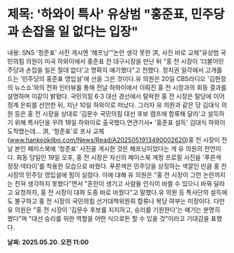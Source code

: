 # **제목: '하와이 특사' 유상범 "홍준표, 민주당과 손잡을 일 없다는 입장"**

  내용: SNS '청준표' 사진 게시엔 '해프닝'"논란 생각 못한 洪, 사진 바로 교체"유상범 국민의힘 의원이 미국 하와이에서 홍준표 전 대구시장을 만난 뒤 "홍 전 시장이 '더불어민주당과 손잡을 일은 절대 없다'고 명확히 얘기했다"고 전했다. 정치권 일각에서 고개를 드는 '민주당의 홍준표 영입설'에 선을 그은 것이다.유 의원은 20일 CBS라디오 '김현정의 뉴스쇼'와의 전화 인터뷰를 통해 전날 하와이에서 이뤄진 홍 전 시장과의 회동 결과를 설명하며 이같이 밝혔다. 국민의힘 6·3 대선 경선에서 탈락한 홍 전 시장은 탈당에 이어 정계 은퇴를 선언한 뒤, 지난 10일 하와이로 떠났다. 그러자 유 의원과 같은 당 김대식 의원 등은 홍 전 시장을 상대로 '김문수 국민의힘 대선 후보 캠프에 합류해 달라'고 설득하기 위해 특사단을 꾸려 18일 하와이로 출국했다.연관기사• '홍준표 설득' 김대식 하와이 도착했는데... 洪, '청준표'로 프사 교체(www.hankookilbo.com/News/Read/A2025051913490002620)홍 전 시장이 전날 본인 페이스북에 '청준표' 사진을 게시한 것은 해프닝이었다는 게 유 의원의 전언이다. 회동 당일인 19일 오후, 홍 전 시장은 자신의 페이스북 계정 프로필 사진을 '푸른색 정장·넥타이'를 착용한 모습으로 바꿨다. 푸른색은 민주당을 상징하는 색깔인 만큼 홍 전 시장의 민주당 영입설에 힘이 실렸다. 이에 대해 유 의원은 "홍 전 시장이 그런 논란까지는 전혀 생각하지 못했다"면서 "혼란이 생기고 사람들 인식이 바뀔 수 있으니 바꿔 달라고 요청하자, 홍 전 시장이 대화 도중 바로 바꿨다"고 말했다.유 의원 등 특사단의 설득에도 불구하고 홍 전 시장의 국민의힘 선거대책위원회 합류나 복당 여부는 미정이다. 다만 유 의원은 "홍 전 시장이 '김문수 후보를 지지하고, 승리를 기원한다'는 얘기는 분명히 했다"며 "대선 승리를 위한 역할을 어떤 식으로든 할 수 있을 것"이라고 기대감을 표했다.

  **날짜: 2025.05.20. 오전 11:00**